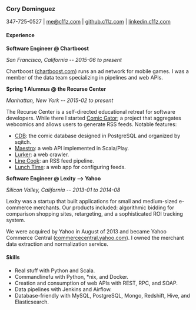 ### Cory Dominguez 
347-725-0527 | me@c11z.com | [github.c11z.com](http://github.c11z.com) | [linkedin.c11z.com](http://linkedin.c11z.com)

#### Experience
**Software Engineer @ Chartboost**

*San Francisco, California -- 2015-06 to present*

Chartboost ([chartboost.com](https://chartboost.com)) runs an ad network for mobile games. I was a member of the data team specializing in pipelines and web APIs.

**Spring 1 Alumnus @ the Recurse Center**

*Manhattan, New York -- 2015-02 to present*

The Recurse Center is a self-directed educational retreat for software developers. While there I started [Comic Gator](https://comicgator.com); a project that aggregates webcomics and allows users to generate RSS feeds. Notable features:

* [CDB](https://github.com/comicgator/cdb): the comic database designed in PostgreSQL and organized by sqitch.
* [Maestro](https://github.com/comicgator/maestro): a web API implemented in Scala/Play.
* [Lurker](https://github.com/comicgator/maestro/blob/master/app/services/Lurker.scala): a web crawler.
* [Line Cook](https://github.com/comicgator/maestro/blob/master/app/services/LineCook.scala): an RSS feed pipeline.
* [Lunch Time](https://github.com/comicgator/lunchtime): a web app for configuring feeds.

**Software Engineer @ Lexity --> Yahoo**

*Silicon Valley, California -- 2013-01 to 2014-08*

Lexity was a startup that built applications for small and medium-sized e-commerce merchants. Our products included: algorithmic bidding for comparison shopping sites, retargeting, and a sophisticated ROI tracking system. 

We were acquired by Yahoo in August of 2013 and became Yahoo Commerce Central ([commercecentral.yahoo.com](https://commercecentral.yahoo.com/)). I owned the merchant data extraction and normalization service.

#### Skills
* Real stuff with Python and Scala.
* Commandlinefu with Python, *nix, and Docker.
* Creation and consumption of web APIs with REST, RPC, and SOAP.
* Data pipelines with Jenkins and Airflow.
* Database-friendly with MySQL, PostgreSQL, Mongo, Redshift, Hive, and Elasticsearch.